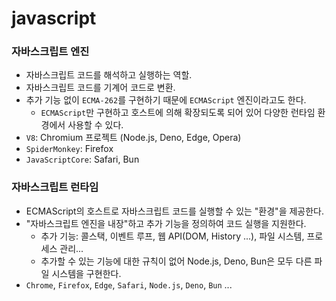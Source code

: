 # javascript

### 자바스크립트 엔진

- 자바스크립트 코드를 해석하고 실행하는 역할.
- 자바스크립트 코드를 기계어 코드로 변환.
- 추가 기능 없이 `ECMA-262`를 구현하기 때문에 `ECMAScript` 엔진이라고도 한다.
  - `ECMAScript`만 구현하고 호스트에 의해 확장되도록 되어 있어 다양한 런타임 환경에서 사용할 수 있다.
- `V8`: Chromium 프로젝트 (Node.js, Deno, Edge, Opera)
- `SpiderMonkey`: Firefox
- `JavaScriptCore`: Safari, Bun

### 자바스크립트 런타임

- ECMAScript의 호스트로 자바스크립트 코드를 실행할 수 있는 "환경"을 제공한다.
- "자바스크립트 엔진을 내장"하고 추가 기능을 정의하여 코드 실행을 지원한다.
  - 추가 기능: 콜스택, 이벤트 루프, 웹 API(DOM, History ...), 파일 시스템, 프로세스 관리...
  - 추가할 수 있는 기능에 대한 규칙이 없어 Node.js, Deno, Bun은 모두 다른 파일 시스템을 구현한다.
- `Chrome`, `Firefox`, `Edge`, `Safari`, `Node.js`, `Deno`, `Bun` ...

